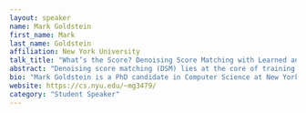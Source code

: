 ```yaml
---
layout: speaker
name: Mark Goldstein
first_name: Mark
last_name: Goldstein
affiliation: New York University
talk_title: "What’s the Score? Denoising Score Matching with Learned and Nonlinear Diffusions"
abstract: "Denoising score matching (DSM) lies at the core of training diffusion-based generative models and estimating dynamics in systems governed by stochastic processes. Traditionally, DSM has been limited to linear Gaussian diffusions with fixed noising schedules, restricting model flexibility and motivating the use of more complex alternatives like Implicit Score Matching (ISM) for nonlinear settings. In this talk, I’ll present two approaches that broaden the scope of DSM. First, I’ll show how we can learn the diffusion process itself—optimizing its parameters to improve both likelihood and sample quality—while still supporting score-based training via a general lower bound, thereby enabling automated exploration of multivariate and auxiliary-variable diffusions. Second, I’ll introduce local DSM for nonlinear diffusions, leveraging local transition kernels and Taylor expansions to estimate scores even when the dynamics are non-Gaussian or analytically intractable. This local DSM objective can optimize ISM more effectively than ISM itself. Together, these tools allow us to move beyond fixed, handcrafted processes and instead learn diffusion models tailored to both generative and scientific applications, incorporating potentially known nonlinear SDEs."
bio: "Mark Goldstein is a PhD candidate in Computer Science at New York University, advised by Rajesh Ranganath. His research focuses on deep generative models, with applications in healthcare and the sciences. A central theme of his work is rethinking foundational choices in diffusion model training and analyzing how these choices affect performance and efficiency. He has studied these models in the contexts of video generation, partial differential equations, and medical imaging. Previously, Mark earned his undergraduate degree in music composition from the New England Conservatory of Music and was a Student Researcher at DeepMind NYC."
website: https://cs.nyu.edu/~mg3479/
category: "Student Speaker"
---
```

